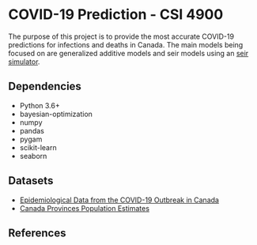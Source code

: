 # COVID-19 Prediction - CSI 4900
The purpose of this project is to provide the most accurate COVID-19 predictions for infections and deaths in Canada. The main models being focused on are generalized additive models and seir models using an [seir simulator](https://github.com/youyanggu/yyg-seir-simulator).


## Dependencies
- Python 3.6+
- bayesian-optimization
- numpy
- pandas
- pygam
- scikit-learn
- seaborn


## Datasets
- [Epidemiological Data from the COVID-19 Outbreak in Canada](https://github.com/ishaberry/Covid19Canada)
- [Canada Provinces Population Estimates](https://www150.statcan.gc.ca/t1/tbl1/en/tv.action?pid=1710000901)


## References